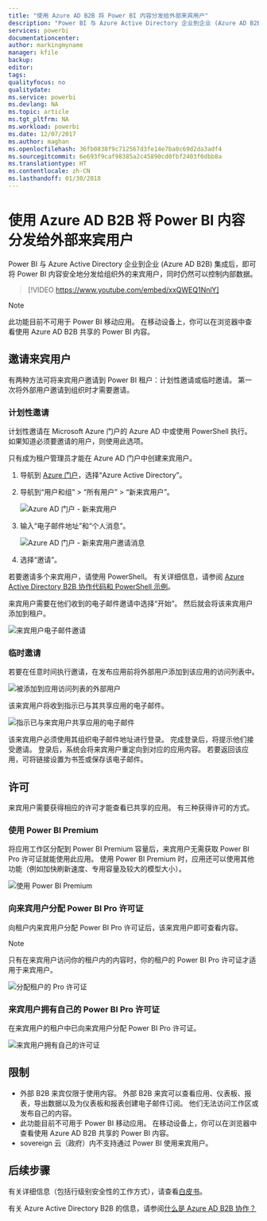 ```yaml
---
title: "使用 Azure AD B2B 将 Power BI 内容分发给外部来宾用户"
description: "Power BI 与 Azure Active Directory 企业到企业 (Azure AD B2B) 集成后，即可将 Power BI 内容安全地分发给组织外的来宾用户。"
services: powerbi
documentationcenter: 
author: markingmyname
manager: kfile
backup: 
editor: 
tags: 
qualityfocus: no
qualitydate: 
ms.service: powerbi
ms.devlang: NA
ms.topic: article
ms.tgt_pltfrm: NA
ms.workload: powerbi
ms.date: 12/07/2017
ms.author: maghan
ms.openlocfilehash: 36fb0838f9c712567d3fe14e7ba0c69d2da3adf4
ms.sourcegitcommit: 6e693f9caf98385a2c45890cd0fbf2403f0dbb8a
ms.translationtype: HT
ms.contentlocale: zh-CN
ms.lasthandoff: 01/30/2018
---
```

# <a name="distribute-power-bi-content-to-external-guest-users-with-azure-ad-b2b"></a>使用 Azure AD B2B 将 Power BI 内容分发给外部来宾用户

Power BI 与 Azure Active Directory 企业到企业 (Azure AD B2B) 集成后，即可将 Power BI 内容安全地分发给组织外的来宾用户，同时仍然可以控制内部数据。

> [!VIDEO https://www.youtube.com/embed/xxQWEQ1NnlY]

> [!NOTE]
> 此功能目前不可用于 Power BI 移动应用。 在移动设备上，你可以在浏览器中查看使用 Azure AD B2B 共享的 Power BI 内容。 

## <a name="invite-guest-users"></a>邀请来宾用户

有两种方法可将来宾用户邀请到 Power BI 租户：计划性邀请或临时邀请。 第一次将外部用户邀请到组织时才需要邀请。

### <a name="planned-invites"></a>计划性邀请

计划性邀请在 Microsoft Azure 门户的 Azure AD 中或使用 PowerShell 执行。 如果知道必须要邀请的用户，则使用此选项。 

只有成为租户管理员才能在 Azure AD 门户中创建来宾用户。

1. 导航到 [Azure 门户](https://portal.azure.com)，选择“Azure Active Directory”。

2. 导航到“用户和组” > “所有用户” > “新来宾用户”。

    ![Azure AD 门户 - 新来宾用户](media/service-admin-azure-ad-b2b/azuread-portal-new-guest-user.png)

3. 输入“电子邮件地址”和“个人消息”。

    ![Azure AD 门户 - 新来宾用户邀请消息](media/service-admin-azure-ad-b2b/azuread-portal-invite-message.png)

4. 选择“邀请”。

若要邀请多个来宾用户，请使用 PowerShell。 有关详细信息，请参阅 [Azure Active Directory B2B 协作代码和 PowerShell 示例](https://docs.microsoft.com/azure/active-directory/active-directory-b2b-code-samples)。

来宾用户需要在他们收到的电子邮件邀请中选择“开始”。 然后就会将该来宾用户添加到租户。

![来宾用户电子邮件邀请](media/service-admin-azure-ad-b2b/guest-user-invite-email.png)

### <a name="ad-hoc-invites"></a>临时邀请

若要在任意时间执行邀请，在发布应用前将外部用户添加到该应用的访问列表中。

![被添加到应用访问列表的外部用户](media/service-admin-azure-ad-b2b/power-bi-app-access.png)

该来宾用户将收到指示已与其共享应用的电子邮件。

![指示已与来宾用户共享应用的电子邮件](media/service-admin-azure-ad-b2b/guest-user-invite-email2.png)

该来宾用户必须使用其组织电子邮件地址进行登录。 完成登录后，将提示他们接受邀请。 登录后，系统会将来宾用户重定向到对应的应用内容。 若要返回该应用，可将链接设置为书签或保存该电子邮件。

## <a name="licensing"></a>许可

来宾用户需要获得相应的许可才能查看已共享的应用。 有三种获得许可的方式。

### <a name="use-power-bi-premium"></a>使用 Power BI Premium

将应用工作区分配到 Power BI Premium 容量后，来宾用户无需获取 Power BI Pro 许可证就能使用此应用。 使用 Power BI Premium 时，应用还可以使用其他功能（例如加快刷新速度、专用容量及较大的模型大小）。

![使用 Power BI Premium](media/service-admin-azure-ad-b2b/license-approach1.png)

### <a name="assign-power-bi-pro-license-to-guest-user"></a>向来宾用户分配 Power BI Pro 许可证

向租户内来宾用户分配 Power BI Pro 许可证后，该来宾用户即可查看内容。

> [!NOTE]
> 只有在来宾用户访问你的租户内的内容时，你的租户的 Power BI Pro 许可证才适用于来宾用户。

![分配租户的 Pro 许可证](media/service-admin-azure-ad-b2b/license-approach2.png)

### <a name="guest-user-brings-their-own-power-bi-pro-license"></a>来宾用户拥有自己的 Power BI Pro 许可证

在来宾用户的租户中已向来宾用户分配 Power BI Pro 许可证。

![来宾用户拥有自己的许可证](media/service-admin-azure-ad-b2b/license-approach3.png)

## <a name="limitations"></a>限制

* 外部 B2B 来宾仅限于使用内容。 外部 B2B 来宾可以查看应用、仪表板、报表，导出数据以及为仪表板和报表创建电子邮件订阅。 他们无法访问工作区或发布自己的内容。
* 此功能目前不可用于 Power BI 移动应用。 在移动设备上，你可以在浏览器中查看使用 Azure AD B2B 共享的 Power BI 内容。
* sovereign 云（政府）内不支持通过 Power BI 使用来宾用户。

## <a name="next-steps"></a>后续步骤

有关详细信息（包括行级别安全性的工作方式），请查看[白皮书](https://aka.ms/powerbi-b2b-whitepaper)。

有关 Azure Active Directory B2B 的信息，请参阅[什么是 Azure AD B2B 协作？](https://docs.microsoft.com/azure/active-directory/active-directory-b2b-what-is-azure-ad-b2b)